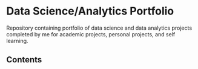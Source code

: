 # Data Science/Analytics Portfolio
Repository containing portfolio of data science and data analytics projects completed by me for academic projects, personal projects, and self learning.

## Contents
